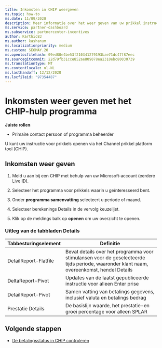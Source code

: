 ```yaml
---
title: Inkomsten in CHIP weergeven
ms.topic: how-to
ms.date: 11/09/2020
description: Meer informatie over het weer geven van uw prikkel instructie en inkomsten in het Channel prikkeling platform (CHIP)-hulp programma.
ms.service: partner-dashboard
ms.subservice: partnercenter-incentives
author: Karthic83
ms.author: kashanum
ms.localizationpriority: medium
ms.custom: SEOMAY.20
ms.openlocfilehash: 09ed80e4be53f210341279193bae71dc47f87eec
ms.sourcegitcommit: 22d79fb31cce852ae809078ea2310ebc80030739
ms.translationtype: MT
ms.contentlocale: nl-NL
ms.lasthandoff: 12/12/2020
ms.locfileid: "97354487"
---
```

# <a name="view-earnings-using-the-chip-tool"></a>Inkomsten weer geven met het CHIP-hulp programma

**Juiste rollen**

- Primaire contact persoon of programma beheerder

U kunt uw instructie voor prikkels openen via het Channel prikkel platform tool (CHIP).

## <a name="view-earnings"></a>Inkomsten weer geven

1. Meld u aan bij een CHIP met behulp van uw Microsoft-account (eerdere Live ID).

2. Selecteer het programma voor prikkels waarin u geïnteresseerd bent.

3. Onder **programma samenvatting** selecteert u periode of maand. 
1. Selecteer berekenings Details in de vervolg keuzelijst.
1.  Klik op de meldings balk op **openen** om uw overzicht te openen.

### <a name="explanation-of-details-tabs"></a>Uitleg van de tabbladen Details

|**Tabbesturingselement**|**Definitie**|
|-------------|--------------------------|
|DetailReport-Flatfile|Bevat details over het programma voor stimulansen voor de geselecteerde tijds periode, waaronder klant naam, overeenkomst, hendel Details|
|DeltaReport-Pivot|Updates van de laatst gepubliceerde instructie voor alleen Enter prise|
|DetailReport-Pivot|Samen vatting van betalings gegevens, inclusief valuta en betalings bedrag|
|Prestatie Details|De basislijn waarde, het prestatie-en groei percentage voor alleen SPLAR|

## <a name="next-steps"></a>Volgende stappen

- [De betalingsstatus in CHIP controleren](chip-payment-status.md)